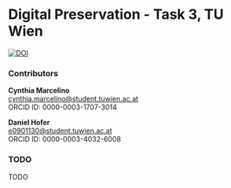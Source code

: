 # Digital Preservation - Task 3, TU Wien

[![DOI](https://zenodo.org/badge/DOI/10.5281/zenodo.802363.svg)](https://doi.org/10.5281/zenodo.802363)

### Contributors

**Cynthia Marcelino**  
cynthia.marcelino@student.tuwien.ac.at  
ORCID ID: 0000-0003-1707-3014

**Daniel Hofer**  
e0901130@student.tuwien.ac.at  
ORCID ID: 0000-0003-4032-6008

### TODO
TODO
